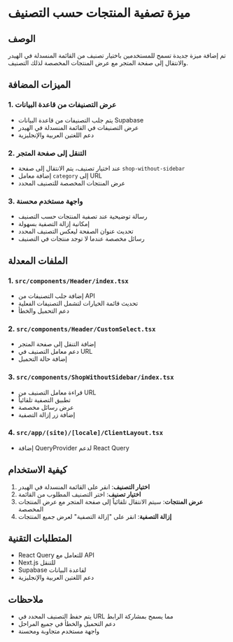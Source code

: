 # ميزة تصفية المنتجات حسب التصنيف

## الوصف

تم إضافة ميزة جديدة تسمح للمستخدمين باختيار تصنيف من القائمة المنسدلة في الهيدر والانتقال إلى صفحة المتجر مع عرض المنتجات المخصصة لذلك التصنيف.

## الميزات المضافة

### 1. عرض التصنيفات من قاعدة البيانات

- يتم جلب التصنيفات من قاعدة البيانات Supabase
- عرض التصنيفات في القائمة المنسدلة في الهيدر
- دعم اللغتين العربية والإنجليزية

### 2. التنقل إلى صفحة المتجر

- عند اختيار تصنيف، يتم الانتقال إلى صفحة `shop-without-sidebar`
- إضافة معامل `category` إلى URL
- عرض المنتجات المخصصة للتصنيف المحدد

### 3. واجهة مستخدم محسنة

- رسالة توضيحية عند تصفية المنتجات حسب التصنيف
- إمكانية إزالة التصفية بسهولة
- تحديث عنوان الصفحة ليعكس التصنيف المحدد
- رسائل مخصصة عندما لا توجد منتجات في التصنيف

## الملفات المعدلة

### 1. `src/components/Header/index.tsx`

- إضافة جلب التصنيفات من API
- تحديث قائمة الخيارات لتشمل التصنيفات الفعلية
- دعم التحميل والخطأ

### 2. `src/components/Header/CustomSelect.tsx`

- إضافة التنقل إلى صفحة المتجر
- دعم معامل التصنيف في URL
- إضافة حالة التحميل

### 3. `src/components/ShopWithoutSidebar/index.tsx`

- قراءة معامل التصنيف من URL
- تطبيق التصفية تلقائياً
- عرض رسائل مخصصة
- إضافة زر إزالة التصفية

### 4. `src/app/(site)/[locale]/ClientLayout.tsx`

- إضافة QueryProvider لدعم React Query

## كيفية الاستخدام

1. **اختيار التصنيف**: انقر على القائمة المنسدلة في الهيدر
2. **اختيار تصنيف**: اختر التصنيف المطلوب من القائمة
3. **عرض المنتجات**: سيتم الانتقال تلقائياً إلى صفحة المتجر مع عرض المنتجات المخصصة
4. **إزالة التصفية**: انقر على "إزالة التصفية" لعرض جميع المنتجات

## المتطلبات التقنية

- React Query للتعامل مع API
- Next.js للتنقل
- Supabase لقاعدة البيانات
- دعم اللغتين العربية والإنجليزية

## ملاحظات

- يتم حفظ التصنيف المحدد في URL مما يسمح بمشاركة الرابط
- دعم التحميل والخطأ في جميع المراحل
- واجهة مستخدم متجاوبة ومحسنة
